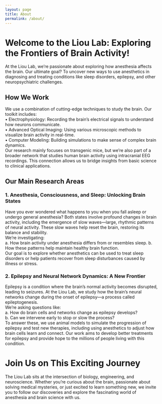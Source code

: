 ```yaml
---
layout: page
title: About
permalink: /about/
---
```

# Welcome to the Liou Lab: Exploring the Frontiers of Brain Activity!  

At the Liou Lab, we’re passionate about exploring how anesthesia affects the brain. Our ultimate goal? To uncover new ways to use anesthetics in diagnosing and treating conditions like sleep disorders, epilepsy, and other neuropsychiatric challenges.  


## How We Work  

We use a combination of cutting-edge techniques to study the brain. Our toolkit includes:  
•	Electrophysiology: Recording the brain’s electrical signals to understand how neurons communicate.  
•	Advanced Optical Imaging: Using various microscopic methods to visualize brain activity in real-time.  
•	Computer Modeling: Building simulations to make sense of complex brain dynamics.  
Our research mainly focuses on transgenic mice, but we’re also part of a broader network that studies human brain activity using intracranial EEG recordings. This connection allows us to bridge insights from basic science to clinical applications.  

## Our Main Research Areas

### 1.	Anesthesia, Consciousness, and Sleep: Unlocking Brain States  
Have you ever wondered what happens to you when you fall asleep or undergo general anesthesia? Both states involve profound changes in brain activity, including the emergence of slow waves—large, rhythmic patterns of neural activity. These slow waves help reset the brain, restoring its balance and stability.  
We’re investigating:  
a.	How brain activity under anesthesia differs from or resembles sleep.
b.	How these patterns help maintain healthy brain function.  
Our goal is to explore whether anesthetics can be used to treat sleep disorders or help patients recover from sleep disturbances caused by illness or stress.  

### 2.	Epilepsy and Neural Network Dynamics: A New Frontier  
Epilepsy is a condition where the brain’s normal activity becomes disrupted, leading to seizures. At the Liou Lab, we study how the brain’s neural networks change during the onset of epilepsy—a process called epileptogenesis.  
We’re asking questions like:   
a.	How do brain cells and networks change as epilepsy develops?  
b.	Can we intervene early to stop or slow the process?  
To answer these, we use animal models to simulate the progression of epilepsy and test new therapies, including using anesthetics to adjust how brain cells learn and connect. Our work aims to develop better treatments for epilepsy and provide hope to the millions of people living with this condition. 
   
# Join Us on This Exciting Journey   
The Liou Lab sits at the intersection of biology, engineering, and neuroscience. Whether you’re curious about the brain, passionate about solving medical mysteries, or just excited to learn something new, we invite you to follow our discoveries and explore the fascinating world of anesthesia and brain science with us.  


